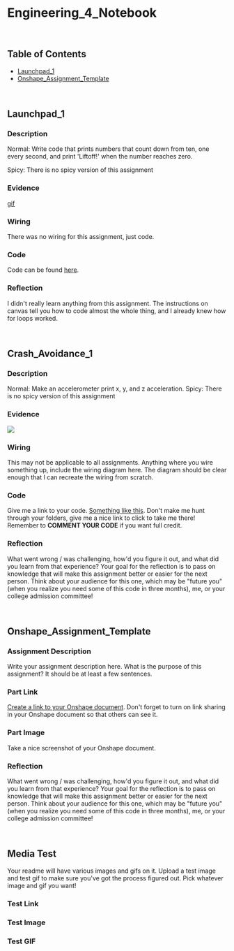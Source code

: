# Engineering_4_Notebook

&nbsp;

## Table of Contents
* [Launchpad_1](#Launchpad_1)
* [Onshape_Assignment_Template](#onshape_assignment_template)

&nbsp;
## Launchpad_1

### Description

Normal: Write code that prints numbers that count down from ten, one every second, and print 'Liftoff!' when the number reaches zero.

Spicy: There is no spicy version of this assignment

### Evidence 

[gif](https://github.com/rfranck89/Engineering_4_Notebook/blob/main/images/Countdown1.gif)

### Wiring

There was no wiring for this assignment, just code.

### Code
Code can be found [here](https://github.com/rfranck89/Engineering_4_Notebook/blob/main/raspberry-pi/countdown.py).
### Reflection

I didn't really learn anything from this assignment. The instructions on canvas tell you how to code almost the whole thing, and I already knew how for loops worked.

&nbsp;

## Crash_Avoidance_1

### Description

Normal: Make an accelerometer print x, y, and z acceleration.
Spicy: There is no spicy version of this assignment

### Evidence 

 ![](https://github.com/Engineering_4_Notebook/My_Project.gif)

### Wiring

This may not be applicable to all assignments. Anything where you wire something up, include the wiring diagram here. The diagram should be clear enough that I can recreate the wiring from scratch. 

### Code
Give me a link to your code. [Something like this](https://github.com/millerm22/Engineering_4_Notebook/blob/main/Raspberry_Pi/hello_world.py). Don't make me hunt through your folders, give me a nice link to click to take me there! Remember to **COMMENT YOUR CODE** if you want full credit. 

### Reflection

What went wrong / was challenging, how'd you figure it out, and what did you learn from that experience? Your goal for the reflection is to pass on knowledge that will make this assignment better or easier for the next person. Think about your audience for this one, which may be "future you" (when you realize you need some of this code in three months), me, or your college admission committee!

&nbsp;
## Onshape_Assignment_Template

### Assignment Description

Write your assignment description here. What is the purpose of this assignment? It should be at least a few sentences.

### Part Link 

[Create a link to your Onshape document](https://cvilleschools.onshape.com/documents/003e413cee57f7ccccaa15c2/w/ea71050bb283bf3bf088c96c/e/c85ae532263d3b551e1795d0?renderMode=0&uiState=62d9b9d7883c4f335ec42021). Don't forget to turn on link sharing in your Onshape document so that others can see it. 

### Part Image

Take a nice screenshot of your Onshape document. 

### Reflection

What went wrong / was challenging, how'd you figure it out, and what did you learn from that experience? Your goal for the reflection is to pass on knowledge that will make this assignment better or easier for the next person. Think about your audience for this one, which may be "future you" (when you realize you need some of this code in three months), me, or your college admission committee!

&nbsp;

## Media Test

Your readme will have various images and gifs on it. Upload a test image and test gif to make sure you've got the process figured out. Pick whatever image and gif you want!

### Test Link

### Test Image

### Test GIF
